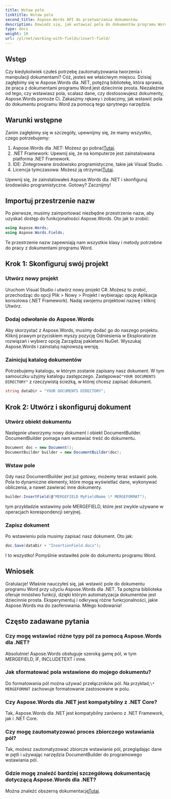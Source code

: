 ```yaml
---
title: Wstaw pole
linktitle: Wstaw pole
second_title: Aspose.Words API do przetwarzania dokumentów
description: Dowiedz się, jak wstawiać pola do dokumentów programu Word za pomocą Aspose.Words dla .NET, korzystając z naszego szczegółowego przewodnika krok po kroku. Idealny do automatyzacji dokumentów.
type: docs
weight: 10
url: /pl/net/working-with-fields/insert-field/
---
```

## Wstęp

Czy kiedykolwiek czułeś potrzebę zautomatyzowania tworzenia i manipulacji dokumentami? Cóż, jesteś we właściwym miejscu. Dzisiaj zagłębimy się w Aspose.Words dla .NET, potężną bibliotekę, która sprawia, że praca z dokumentami programu Word jest dziecinnie prosta. Niezależnie od tego, czy wstawiasz pola, scalasz dane, czy dostosowujesz dokumenty, Aspose.Words pomoże Ci. Zakaszmy rękawy i zobaczmy, jak wstawić pola do dokumentu programu Word za pomocą tego sprytnego narzędzia.

## Warunki wstępne

Zanim zagłębimy się w szczegóły, upewnijmy się, że mamy wszystko, czego potrzebujemy:

1.  Aspose.Words dla .NET: Możesz go pobrać[Tutaj](https://releases.aspose.com/words/net/).
2. .NET Framework: Upewnij się, że na komputerze jest zainstalowana platforma .NET Framework.
3. IDE: Zintegrowane środowisko programistyczne, takie jak Visual Studio.
4.  Licencja tymczasowa: Możesz ją otrzymać[Tutaj](https://purchase.aspose.com/temporary-license/).

Upewnij się, że zainstalowałeś Aspose.Words dla .NET i skonfiguruj środowisko programistyczne. Gotowy? Zacznijmy!

## Importuj przestrzenie nazw

Po pierwsze, musimy zaimportować niezbędne przestrzenie nazw, aby uzyskać dostęp do funkcjonalności Aspose.Words. Oto jak to zrobić:

```csharp
using Aspose.Words;
using Aspose.Words.Fields;
```

Te przestrzenie nazw zapewniają nam wszystkie klasy i metody potrzebne do pracy z dokumentami programu Word.

## Krok 1: Skonfiguruj swój projekt

### Utwórz nowy projekt

Uruchom Visual Studio i utwórz nowy projekt C#. Możesz to zrobić, przechodząc do opcji Plik > Nowy > Projekt i wybierając opcję Aplikacja konsolowa (.NET Framework). Nadaj swojemu projektowi nazwę i kliknij Utwórz.

### Dodaj odwołanie do Aspose.Words

Aby skorzystać z Aspose.Words, musimy dodać go do naszego projektu. Kliknij prawym przyciskiem myszy pozycję Odniesienia w Eksploratorze rozwiązań i wybierz opcję Zarządzaj pakietami NuGet. Wyszukaj Aspose.Words i zainstaluj najnowszą wersję.

### Zainicjuj katalog dokumentów

 Potrzebujemy katalogu, w którym zostanie zapisany nasz dokument. W tym samouczku użyjmy katalogu zastępczego. Zastępować`"YOUR DOCUMENTS DIRECTORY"` z rzeczywistą ścieżką, w której chcesz zapisać dokument.

```csharp
string dataDir = "YOUR DOCUMENTS DIRECTORY";
```

## Krok 2: Utwórz i skonfiguruj dokument

### Utwórz obiekt dokumentu

Następnie utworzymy nowy dokument i obiekt DocumentBuilder. DocumentBuilder pomaga nam wstawiać treść do dokumentu.

```csharp
Document doc = new Document();
DocumentBuilder builder = new DocumentBuilder(doc);
```

### Wstaw pole

Gdy nasz DocumentBuilder jest już gotowy, możemy teraz wstawić pole. Pola to dynamiczne elementy, które mogą wyświetlać dane, wykonywać obliczenia, a nawet zawierać inne dokumenty.

```csharp
builder.InsertField(@"MERGEFIELD MyFieldName \* MERGEFORMAT");
```

tym przykładzie wstawimy pole MERGEFIELD, które jest zwykle używane w operacjach korespondencji seryjnej.

### Zapisz dokument

Po wstawieniu pola musimy zapisać nasz dokument. Oto jak:

```csharp
doc.Save(dataDir + "InsertionField.docx");
```

I to wszystko! Pomyślnie wstawiłeś pole do dokumentu programu Word.

## Wniosek

Gratulacje! Właśnie nauczyłeś się, jak wstawić pole do dokumentu programu Word przy użyciu Aspose.Words dla .NET. Ta potężna biblioteka oferuje mnóstwo funkcji, dzięki którym automatyzacja dokumentów jest dziecinnie prosta. Eksperymentuj i odkrywaj różne funkcjonalności, jakie Aspose.Words ma do zaoferowania. Miłego kodowania!

## Często zadawane pytania

### Czy mogę wstawiać różne typy pól za pomocą Aspose.Words dla .NET?  
Absolutnie! Aspose.Words obsługuje szeroką gamę pól, w tym MERGEFIELD, IF, INCLUDETEXT i inne.

### Jak sformatować pola wstawione do mojego dokumentu?  
 Do formatowania pól można używać przełączników pól. Na przykład,`\* MERGEFORMAT` zachowuje formatowanie zastosowane w polu.

### Czy Aspose.Words dla .NET jest kompatybilny z .NET Core?  
Tak, Aspose.Words dla .NET jest kompatybilny zarówno z .NET Framework, jak i .NET Core.

### Czy mogę zautomatyzować proces zbiorczego wstawiania pól?  
Tak, możesz zautomatyzować zbiorcze wstawianie pól, przeglądając dane w pętli i używając narzędzia DocumentBuilder do programowego wstawiania pól.

### Gdzie mogę znaleźć bardziej szczegółową dokumentację dotyczącą Aspose.Words dla .NET?  
 Można znaleźć obszerną dokumentację[Tutaj](https://reference.aspose.com/words/net/).
